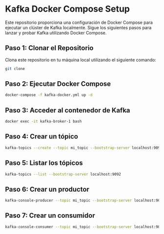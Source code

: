 # Kafka Docker Compose Setup

Este repositorio proporciona una configuración de Docker Compose para ejecutar un clúster de Kafka localmente. Sigue los siguientes pasos para lanzar y probar Kafka utilizando Docker Compose.

## Paso 1: Clonar el Repositorio

Clona este repositorio en tu máquina local utilizando el siguiente comando:

```bash
git clone 
```
## Paso 2: Ejecutar Docker Compose
```bash
docker-compose -f kafka-docker.yml up -d
```
## Paso 3: Acceder al contenedor de Kafka
```bash
docker exec -it kafka-broker-1 bash
```
## Paso 4: Crear un tópico
```bash
kafka-topics --create --topic mi_topic --bootstrap-server localhost:9092 --partitions 1 --replication-factor 1
```

## Paso 5: Listar los tópicos
```bash
kafka-topics --list --bootstrap-server localhost:9092
```

## Paso 6: Crear un productor
```bash
kafka-console-producer --topic mi_topic --bootstrap-server localhost:9092
```

## Paso 7: Crear un consumidor
```bash
kafka-console-consumer --topic mi_topic --bootstrap-server localhost:9092
```